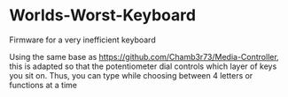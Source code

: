 # Worlds-Worst-Keyboard
Firmware for a very inefficient keyboard

Using the same base as https://github.com/Chamb3r73/Media-Controller, this is adapted so that the potentiometer dial controls which layer of keys you sit on.
Thus, you can type while choosing between 4 letters or functions at a time
